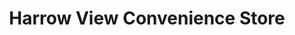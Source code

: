 ---
title: "Harrow View Convenience Store"
url: /harrow/harrow-view-convenience-store/
shop: convenience
---